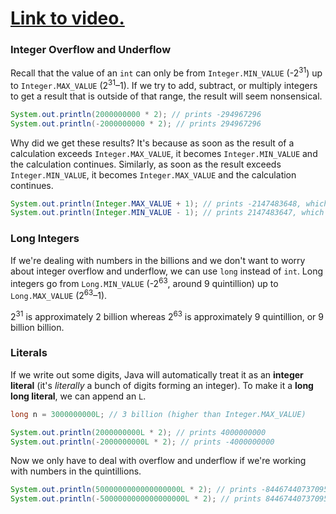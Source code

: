 # [Link to video.](https://www.youtube.com/watch?v=HR1rzrqn4_0&list=PLVD25niNi0Bklbh7Po--kFFLXFxxoIDUJ)

### Integer Overflow and Underflow

Recall that the value of an `int` can only be from `Integer.MIN_VALUE` (-2<sup>31</sup>) up to `Integer.MAX_VALUE` (2<sup>31</sup>–1).
If we try to add, subtract, or multiply integers to get a result that is outside of that range, the result will seem nonsensical.

```java
System.out.println(2000000000 * 2); // prints -294967296
System.out.println(-2000000000 * 2); // prints 294967296
```

Why did we get these results? It's because as soon as the result of a calculation exceeds `Integer.MAX_VALUE`, it becomes `Integer.MIN_VALUE` and the calculation continues. Similarly, as soon as the result exceeds `Integer.MIN_VALUE`, it becomes `Integer.MAX_VALUE` and the calculation continues.

```java
System.out.println(Integer.MAX_VALUE + 1); // prints -2147483648, which is Integer.MIN_VALUE
System.out.println(Integer.MIN_VALUE - 1); // prints 2147483647, which is Integer.MAX_VALUE
```

### Long Integers

If we're dealing with numbers in the billions and we don't want to worry about integer overflow and underflow, we can use `long` instead of `int`. Long integers go from `Long.MIN_VALUE` (-2<sup>63</sup>, around 9 quintillion) up to `Long.MAX_VALUE` (2<sup>63</sup>–1). 

2<sup>31</sup> is approximately 2 billion whereas 2<sup>63</sup> is approximately 9 quintillion, or 9 billion billion. 

### Literals

If we write out some digits, Java will automatically treat it as an **integer literal** (it's *literally* a bunch of digits forming an integer). To make it a **long long literal**, we can append an `L`.

```java
long n = 3000000000L; // 3 billion (higher than Integer.MAX_VALUE)

System.out.println(2000000000L * 2); // prints 4000000000
System.out.println(-2000000000L * 2); // prints -4000000000
```

Now we only have to deal with overflow and underflow if we're working with numbers in the quintillions.

```java
System.out.println(5000000000000000000L * 2); // prints -8446744073709551616
System.out.println(-5000000000000000000L * 2); // prints 8446744073709551616
```
